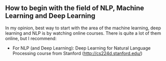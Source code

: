 ## How to begin with the field of NLP, Machine Learning and Deep Learning 

In my opinion, best way to start with the area of the machine learning, deep learning and NLP is by watching online courses. There is quite a lot of them online, but I recommend:
- For NLP (and Deep Learning): Deep Learning for Natural Language Processing course from Stanford (http://cs224d.stanford.edu/)
